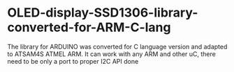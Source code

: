 # OLED-display-SSD1306-library-converted-for-ARM-C-lang
The library for ARDUINO was converted for C language version and adapted to ATSAM4S ATMEL ARM. It can work with any ARM and other uC, there need to be only a port to proper I2C API done

